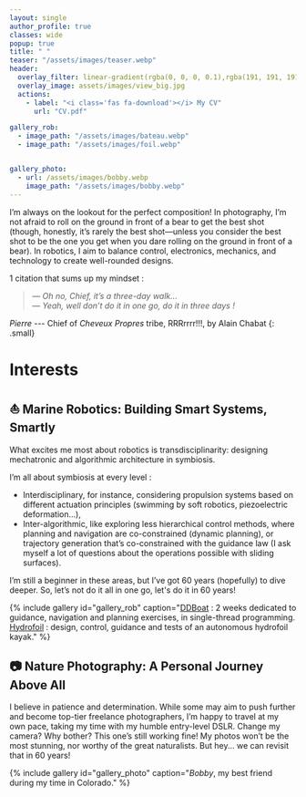 ```yaml
---
layout: single
author_profile: true
classes: wide
popup: true
title: " "
teaser: "/assets/images/teaser.webp"
header:
  overlay_filter: linear-gradient(rgba(0, 0, 0, 0.1),rgba(191, 191, 191, 0.3))
  overlay_image: assets/images/view_big.jpg  
  actions:
    - label: "<i class='fas fa-download'></i> My CV"
      url: "CV.pdf"

gallery_rob:
  - image_path: "/assets/images/bateau.webp"
  - image_path: "/assets/images/foil.webp"


gallery_photo:
  - url: /assets/images/bobby.webp
    image_path: "/assets/images/bobby.webp"
---
```


I’m always on the lookout for the perfect composition!
In photography, I’m not afraid to roll on the ground in front of a bear to get the best shot (though, honestly, it’s rarely the best shot—unless you consider the best shot to be the one you get when you dare rolling on the ground in front of a bear).
In robotics, I aim to balance control, electronics, mechanics, and technology to create well-rounded designs.

1 citation that sums up my mindset :

> <i>— Oh no, Chief, it’s a three-day walk…</i><br/>
  <i>— Yeah, well don’t do it in one go, do it in three days !</i>

<cite>Pierre</cite> --- Chief of <i>Cheveux Propres</i> tribe, RRRrrrr!!!, by Alain Chabat
{: .small}



# Interests

## ⛵ Marine Robotics: Building Smart Systems, Smartly

What excites me most about robotics is transdisciplinarity: designing mechatronic and algorithmic architecture in symbiosis.

I’m all about symbiosis at every level :

* Interdisciplinary, for instance, considering propulsion systems based on different actuation principles (swimming by soft robotics, piezoelectric deformation...),
* Inter-algorithmic, like exploring less hierarchical control methods, where planning and navigation are co-constrained (dynamic planning), or trajectory generation that’s co-constrained with the guidance law (I ask myself a lot of questions about the operations possible with sliding surfaces).

I’m still a beginner in these areas, but I’ve got 60 years (hopefully) to dive deeper. So, let’s not do it all in one go, let's do it in 60 years!

{% include gallery id="gallery_rob" caption="<u>DDBoat</u> : 2 weeks dedicated to guidance, navigation and planning exercises, in single-thread programming. <br/><u>Hydrofoil</u> : design, control, guidance and tests of an autonomous hydrofoil kayak." %}

## 📷 Nature Photography: A Personal Journey Above All

I believe in patience and determination. While some may aim to push further and become top-tier freelance photographers, I’m happy to travel at my own pace, taking my time with my humble entry-level DSLR.
Change my camera? Why bother? This one’s still working fine! My photos won’t be the most stunning, nor worthy of the great naturalists. But hey... we can revisit that in 60 years!

{% include gallery id="gallery_photo" caption="*Bobby*, my best friend during my time in Colorado." %}